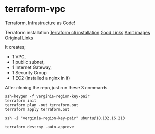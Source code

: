 # terraform-vpc
Terraform, Infrastructure as Code! 

Terraform installation
[Terraform cli installation](https://learn.hashicorp.com/tutorials/terraform/install-cli)
[Good Links](https://www.endava.com/en/blog/Engineering/2019/11-Things-I-wish-I-knew-before-working-with-Terraform-I)
[Amit images](https://uec-images.ubuntu.com/query/bionic/server/released.txt)
[Original Links](https://medium.com/@aliatakan/terraform-create-a-vpc-subnets-and-more-6ef43f0bf4c1)

It creates; 
* 1 VPC, 
* 1 public subnet, 
* 1 Internet Gateway, 
* 1 Security Group
* 1 EC2 (installed a nginx in it)

After cloning the repo, just run these 3 commands

```
ssh-keygen -f verginia-region-key-pair
terraform init
terraform plan -out terraform.out
terraform apply terraform.out

ssh -i "verginia-region-key-pair" ubuntu@18.132.16.213

terraform destroy -auto-approve
```